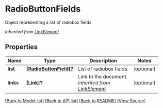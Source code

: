 ﻿# RadioButtonFields
Object representing a list of radiobox fields.

*Inherited from [LinkElement](LinkElement.md)*
## Properties
Name | Type | Description | Notes
------------ | ------------- | ------------- | -------------
**list** | [**[RadioButtonField]?**](RadioButtonField.md) | List of radiobox fields. | [optional]
**links** | [**[Link]?**](Link.md) | Link to the document.<br />*Inherited from [LinkElement](LinkElement.md)* | [optional]

[[Back to Model list]](../README.md#documentation-for-models) [[Back to API list]](../README.md#documentation-for-api-endpoints) [[Back to README]](../README.md) [[View Source]](../AsposePdfCloud/Models/RadioButtonFields.swift)

